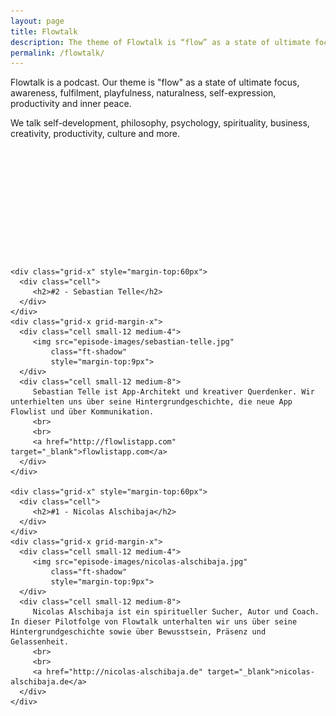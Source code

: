 ```yaml
---
layout: page
title: Flowtalk
description: The theme of Flowtalk is “flow” as a state of ultimate focus, awareness, fulfilment, playfulness, naturalness, self-expression, productivity and inner peace. We talk self-development, philosophy, psychology, spirituality, business, creativity, productivity, culture and more.
permalink: /flowtalk/
---
```


Flowtalk is a podcast. Our theme is "flow" as a state of ultimate focus, awareness, fulfilment, playfulness, naturalness, self-expression, productivity and inner peace.

We talk self-development, philosophy, psychology, spirituality, business, creativity, productivity, culture and more.
<br>
<br>
<div class="wrapper">
    <div class="grid-x">
        <div class="cell small-12 medium-4">
            <a href="https://itunes.apple.com/us/podcast/flowtalk/id1434968512?mt=2" style="display:inline-block;overflow:hidden;background:url(https://linkmaker.itunes.apple.com/assets/shared/badges/en-us/podcast-lrg.svg) no-repeat;width:150px;height:50px;background-size:contain;"></a>
        </div>
        <div class="cell small-12 medium-4">
            <a href="https://www.youtube.com/channel/UCy3HpEO3Jr-iuvoEAFkpHVg" style="display:inline-block;overflow:hidden;background:url(youtube_logo.svg) no-repeat;width:150px;height:50px;background-size:contain;"></a>
        </div>
        <div class="cell small-12 medium-4">
            <a href="ttps://www.stitcher.com/podcast/flowtoolz/flowtalk" style="display:inline-block;overflow:hidden;background:url(stitcher_logo.png) no-repeat;width:150px;height:50px;background-size:contain;"></a>
        </div>
    </div>
</div>

<div class="wrapper">
    
    <div class="grid-x" style="margin-top:60px">
      <div class="cell">
         <h2>#2 - Sebastian Telle</h2>
      </div>
    </div>
    <div class="grid-x grid-margin-x">
      <div class="cell small-12 medium-4">
         <img src="episode-images/sebastian-telle.jpg"
             class="ft-shadow"
             style="margin-top:9px">
      </div>
      <div class="cell small-12 medium-8">
         Sebastian Telle ist App-Architekt und kreativer Querdenker. Wir unterhielten uns über seine Hintergrundgeschichte, die neue App Flowlist und über Kommunikation.
         <br>
         <br>
         <a href="http://flowlistapp.com" target="_blank">flowlistapp.com</a>
      </div>
    </div>
    
    <div class="grid-x" style="margin-top:60px">
      <div class="cell">
         <h2>#1 - Nicolas Alschibaja</h2>
      </div>
    </div>
    <div class="grid-x grid-margin-x">
      <div class="cell small-12 medium-4">
         <img src="episode-images/nicolas-alschibaja.jpg"
             class="ft-shadow"
             style="margin-top:9px">
      </div>
      <div class="cell small-12 medium-8">
         Nicolas Alschibaja ist ein spiritueller Sucher, Autor und Coach. In dieser Pilotfolge von Flowtalk unterhalten wir uns über seine Hintergrundgeschichte sowie über Bewusstsein, Präsenz und Gelassenheit.
         <br>
         <br>
         <a href="http://nicolas-alschibaja.de" target="_blank">nicolas-alschibaja.de</a>
      </div>
    </div>
    
</div>

